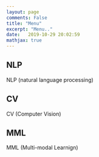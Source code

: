 ```yaml
---
layout: page
comments: False
title: "Menu"
excerpt: "Menu.."
date:   2019-10-29 20:02:59
mathjax: true
---
```


## NLP
NLP (natural language processing)

## CV 
CV (Computer Vision)

## MML
MML (Multi-modal Learnign)


